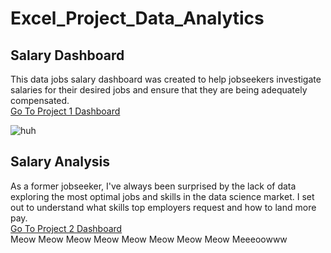 # Excel_Project_Data_Analytics  

## Salary Dashboard
This data jobs salary dashboard was created to help jobseekers investigate salaries for their desired jobs and ensure that they are being adequately compensated.  
[Go To Project 1 Dashboard](Project_1-Dashboard)

![huh](https://github.com/user-attachments/assets/6d9c79ba-f878-4f86-b1f6-032a7a461f58)

## Salary Analysis
As a former jobseeker, I've always been surprised by the lack of data exploring the most optimal jobs and skills in the data science market. I set out to understand what skills top employers request and how to land more pay.  
[Go To Project 2 Dashboard](Project_2-Analysis)  
Meow Meow Meow Meow
Meow Meow Meow Meow Meeeoowww
